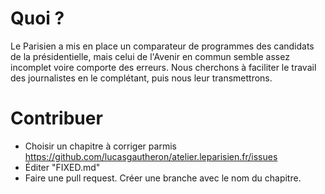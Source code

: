 # Quoi ?
Le Parisien a mis en place un comparateur de programmes des candidats de la présidentielle, mais celui de l'Avenir en commun semble assez incomplet voire comporte des erreurs. 
Nous cherchons à faciliter le travail des journalistes en le complétant, puis nous leur transmettrons.

# Contribuer

 * Choisir un chapitre à corriger parmis https://github.com/lucasgautheron/atelier.leparisien.fr/issues
 * Éditer "FIXED.md"
 * Faire une pull request. Créer une branche avec le nom du chapitre.
 

